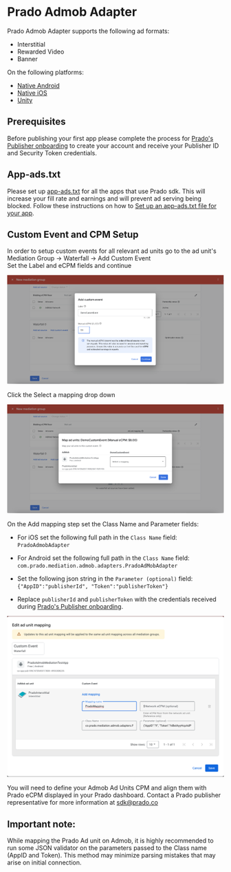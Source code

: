 # Prado Admob Adapter

Prado Admob Adapter supports the following ad formats:

+ Interstitial 
+ Rewarded Video
+ Banner

On the following platforms:

+ [Native Android](/Mediation/AdMob%20Adapter/Android)
+ [Native iOS](/Mediation/AdMob%20Adapter/iOS)
+ [Unity](/Mediation/AdMob%20Adapter/Unity)

## Prerequisites
Before publishing your first app please complete the process for [Prado's Publisher onboarding](http://accounts.prado.co/publishers/register?utm_source=prado_github) to create your account and receive your Publisher ID and Security Token credentials.

## App-ads.txt
Please set up [app-ads.txt](https://prado.co/app-ads.txt) for all the apps that use Prado sdk. This will increase your fill rate and earnings and will prevent ad serving being blocked.
Follow these instructions on how to [Set up an app-ads.txt file for your app](https://www.prado.co/intro-app-ads-txt).

## Custom Event and CPM Setup

In order to setup custom events for all relevant ad units go to the ad unit's<BR>
Mediation Group -> Waterfall -> Add Custom Event<BR>
Set the Label and eCPM fields and continue

<img width="800" src="https://raw.githubusercontent.com/Prado-SDK/prado-mobile-sdk/refs/heads/docs/Mediation/AdMob%20Adapter/CustomEvent1.png"> 

Click the Select a mapping drop down

<img width="800" src="https://raw.githubusercontent.com/Prado-SDK/prado-mobile-sdk/refs/heads/docs/Mediation/AdMob%20Adapter/CustomEvent2.png"> 

On the Add mapping step set the Class Name and Parameter fields:<BR>

- For iOS set the following full path in the `Class Name` field: </br>
`PradoAdmobAdapter`

- For Android set the following full path in the `Class Name` field: </br>
`com.prado.mediation.admob.adapters.PradoAdMobAdapter`

- Set the following json string in the `Parameter (optional)` field: </br>
`{"AppID":"publisherId", "Token":"publisherToken"}`

- Replace `publisherId` and `publisherToken` with the credentials received during [Prado's Publisher onboarding](http://accounts.kidoz.net/publishers/register?utm_source=prado_github).

<img width="800" src="https://raw.githubusercontent.com/Prado-SDK/prado-mobile-sdk/refs/heads/docs/Mediation/AdMob%20Adapter/CustomEvent3.png"> 

You will need to define your Admob Ad Units CPM and align them with Prado eCPM displayed in your Prado dashboard. Contact a Prado publisher representative for more information at sdk@prado.co

## Important note:
While mapping the Prado Ad unit on Admob, it is highly recommended to run some JSON validator on the parameters passed to the Class name (AppID and Token). This method may minimize parsing mistakes that may arise on initial connection.
